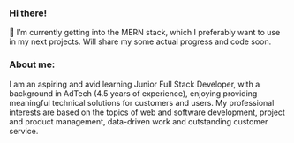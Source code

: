 ### Hi there!

🌱 I’m currently getting into the MERN stack, which I preferably want to use in my next projects. Will share my some actual progress and code soon.

### About me:
I am an aspiring and avid learning Junior Full Stack Developer, with a background in AdTech (4.5 years of experience), enjoying providing meaningful technical solutions for customers and users. 
My professional interests are based on the topics of web and software development, project and product management, data-driven work and outstanding customer service.

<!--
**bysimonf/bysimonf** is a ✨ _special_ ✨ repository because its `README.md` (this file) appears on your GitHub profile.

Here are some ideas to get you started:

- 🔭 I’m currently working on ...
- 🌱 I’m currently learning ...
- 👯 I’m looking to collaborate on ...
- 🤔 I’m looking for help with ...
- 💬 Ask me about ...
- 📫 How to reach me: ...
- 😄 Pronouns: ...
- ⚡ Fun fact: ...
-->
